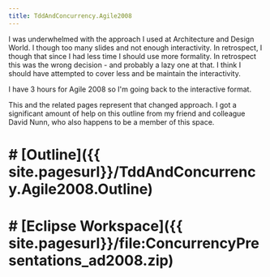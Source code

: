 ```yaml
---
title: TddAndConcurrency.Agile2008
---
```

I was underwhelmed with the approach I used at Architecture and Design World. I though too many slides and not enough interactivity. In retrospect, I though that since I had less time I should use more formality. In retrospect this was the wrong decision - and probably a lazy one at that. I think I should have attempted to cover less and be maintain the interactivity. 

I have 3 hours for Agile 2008 so I'm going back to the interactive format.

This and the related pages represent that changed approach. I got a significant amount of help on this outline from my friend and colleague David Nunn, who also happens to be a member of this space.

# # [Outline]({{ site.pagesurl}}/TddAndConcurrency.Agile2008.Outline)
# # [Eclipse Workspace]({{ site.pagesurl}}/file:ConcurrencyPresentations_ad2008.zip)
